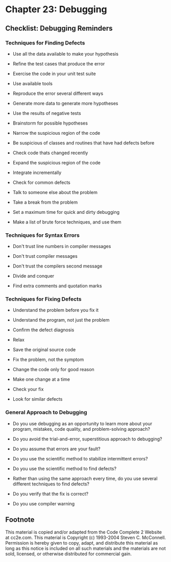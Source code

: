 Chapter 23: Debugging
=====================

Checklist: Debugging Reminders
------------------------------

### Techniques for Finding Defects

- Use all the data available to make your hypothesis

- Refine the test cases that produce the error

- Exercise the code in your unit test suite

- Use available tools

- Reproduce the error several different ways

- Generate more data to generate more hypotheses

- Use the results of negative tests

- Brainstorm for possible hypotheses

- Narrow the suspicious region of the code

- Be suspicious of classes and routines that have had defects before

- Check code thats changed recently

- Expand the suspicious region of the code

- Integrate incrementally

- Check for common defects

- Talk to someone else about the problem

- Take a break from the problem

- Set a maximum time for quick and dirty debugging

- Make a list of brute force techniques, and use them

### Techniques for Syntax Errors

- Don't trust line numbers in compiler messages

- Don't trust compiler messages

- Don't trust the compilers second message

- Divide and conquer

- Find extra comments and quotation marks

### Techniques for Fixing Defects

- Understand the problem before you fix it

- Understand the program, not just the problem

- Confirm the defect diagnosis

- Relax

- Save the original source code

- Fix the problem, not the symptom

- Change the code only for good reason

- Make one change at a time

- Check your fix

- Look for similar defects

### General Approach to Debugging

- Do you use debugging as an opportunity to learn more about your
  program, mistakes, code quality, and problem-solving approach?

- Do you avoid the trial-and-error, superstitious approach to
  debugging?

- Do you assume that errors are your fault?

- Do you use the scientific method to stabilize intermittent errors?

- Do you use the scientific method to find defects?

- Rather than using the same approach every time, do you use several
  different techniques to find defects?

- Do you verify that the fix is correct?

- Do you use compiler warning


Footnote
--------
This material is copied and/or adapted from the Code Complete 2
Website at cc2e.com. This material is Copyright (c) 1993-2004 Steven
C. McConnell. Permission is hereby given to copy, adapt, and
distribute this material as long as this notice is included on all
such materials and the materials are not sold, licensed, or otherwise
distributed for commercial gain.
